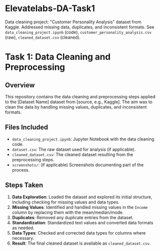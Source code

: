 # Elevatelabs-DA-Task1
Data cleaning project: "Customer Personality Analysis" dataset from Kaggle. Addressed missing data, duplicates, and inconsistent formats. See `data_cleaning_project.ipynb` (code), `customer_personality_analysis.csv` (raw), `cleaned_dataset.csv` (cleaned).


# Task 1: Data Cleaning and Preprocessing 

## Overview  
This repository contains the data cleaning and preprocessing steps applied to the [Dataset Name] dataset from [source, e.g., Kaggle]. The aim was to clean the data by handling missing values, duplicates, and inconsistent formats.  

## Files Included  
- `data_cleaning_project.ipynb`: Jupyter Notebook with the data cleaning code.  
- `dataset.csv`: The raw dataset used for analysis (if applicable).  
- `cleaned_dataset.csv`: The cleaned dataset resulting from the preprocessing steps.  
- `screenshots/`: (if applicable) Screenshots documenting part of the process.  

## Steps Taken  
1. **Data Exploration**: Loaded the dataset and explored its initial structure, including checking for missing values and data types.  
2. **Missing Values**: Identified and handled missing values in the `Income` column by replacing them with the mean/median/mode.  
3. **Duplicates**: Removed any duplicate entries from the dataset.  
4. **Standardization**: Standardized text values and converted data formats as needed.  
5. **Data Types**: Checked and corrected data types for columns where necessary.  
6. **Result**: The final cleaned dataset is available as `cleaned_dataset.csv`.  
